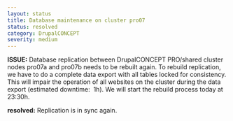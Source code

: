 ```yaml
---
layout: status
title: Database maintenance on cluster pro07
status: resolved
category: DrupalCONCEPT
severity: medium
---
```

<p><strong>ISSUE:</strong>&nbsp;Database replication between DrupalCONCEPT PRO/shared cluster nodes pro07a and pro07b needs to be rebuilt again. To rebuild replication, we have to do a complete data export with all tables locked for consistency. This will impair the operation of all websites on the cluster during the data export (estimated downtime: &nbsp;1h). We will start the rebuild process today at 23:30h.</p>
<p><strong>resolved:</strong>&nbsp;Replication is in sync again.</p>
